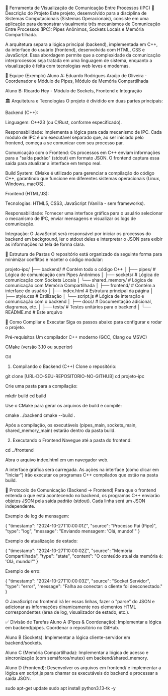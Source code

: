 🚀 Ferramenta de Visualização de Comunicação Entre Processos (IPC)
📖 Descrição do Projeto
Este projeto, desenvolvido para a disciplina de Sistemas Computacionais (Sistemas Operacionais), consiste em uma aplicação para demonstrar visualmente três mecanismos de Comunicação Entre Processos (IPC): Pipes Anônimos, Sockets Locais e Memória Compartilhada.

A arquitetura separa a lógica principal (backend), implementada em C++, da interface do usuário (frontend), desenvolvida com HTML, CSS e JavaScript. Essa abordagem permite que a complexidade da comunicação interprocessos seja tratada em uma linguagem de sistema, enquanto a visualização é feita com tecnologias web leves e modernas.

👥 Equipe (Exemplo)
Aluno A: Eduardo Rodrigues Araújo de Oliveira - Coordenador e Módulo de Pipes, Módulo de Memória Compartilhada

Aluno B: Ricardo Hey - Módulo de Sockets, Frontend e Integração

🏛️ Arquitetura e Tecnologias
O projeto é dividido em duas partes principais:

Backend (C++):

Linguagem: C++23 (ou C/Rust, conforme especificado).

Responsabilidade: Implementa a lógica para cada mecanismo de IPC. Cada módulo de IPC é um executável separado que, ao ser iniciado pelo frontend, começa a se comunicar com seu processo par.

Comunicação com o Frontend: Os processos em C++ enviam informações para a "saída padrão" (stdout) em formato JSON. O frontend captura essa saída para atualizar a interface em tempo real.

Build System: CMake é utilizado para gerenciar a compilação do código C++, garantindo que funcione em diferentes sistemas operacionais (Linux, Windows, macOS).

Frontend (HTML/JS):

Tecnologias: HTML5, CSS3, JavaScript (Vanilla - sem frameworks).

Responsabilidade: Fornecer uma interface gráfica para o usuário selecionar o mecanismo de IPC, enviar mensagens e visualizar os logs de comunicação.

Integração: O JavaScript será responsável por iniciar os processos do backend em background, ler o stdout deles e interpretar o JSON para exibir as informações na tela de forma clara.

📁 Estrutura de Pastas
O repositório está organizado da seguinte forma para minimizar conflitos e manter o código modular:

projeto-ipc/
├── backend/                # Contém todo o código C++
│   ├── pipes/              # Lógica de comunicação com Pipes Anônimos
│   ├── sockets/            # Lógica de comunicação com Sockets Locais
│   └── shared_memory/      # Lógica de comunicação com Memória Compartilhada
│
├── frontend/               # Contém a interface do usuário
│   ├── index.html          # Estrutura principal da página
│   ├── style.css           # Estilização
│   └── script.js           # Lógica de interação e comunicação com o backend
│
├── docs/                   # Documentação adicional, diagramas, etc.
│
├── tests/                  # Testes unitários para o backend
│
└── README.md               # Este arquivo

🔧 Como Compilar e Executar
Siga os passos abaixo para configurar e rodar o projeto.

Pré-requisitos
Um compilador C++ moderno (GCC, Clang ou MSVC)

CMake (versão 3.10 ou superior)

Git

1. Compilando o Backend (C++)
Clone o repositório:

git clone [URL-DO-SEU-REPOSITORIO-NO-GITHUB]
cd projeto-ipc

Crie uma pasta para a compilação:

mkdir build
cd build

Use o CMake para gerar os arquivos de build e compile:

cmake ../backend
cmake --build .

Após a compilação, os executáveis (pipes_main, sockets_main, shared_memory_main) estarão dentro da pasta build.

2. Executando o Frontend
Navegue até a pasta do frontend:

cd ../frontend

Abra o arquivo index.html em um navegador web.

A interface gráfica será carregada. As ações na interface (como clicar em "Iniciar") irão executar os programas C++ compilados que estão na pasta build.

🔄 Protocolo de Comunicação (Backend -> Frontend)
Para que o frontend entenda o que está acontecendo no backend, os programas C++ enviarão objetos JSON pela saída padrão (stdout). Cada linha será um JSON independente.

Exemplo de log de mensagem:

{
  "timestamp": "2024-10-27T10:00:01Z",
  "source": "Processo Pai (Pipe)",
  "type": "log",
  "message": "Enviando mensagem: 'Olá, mundo!'"
}

Exemplo de atualização de estado:

{
  "timestamp": "2024-10-27T10:00:02Z",
  "source": "Memória Compartilhada",
  "type": "state",
  "content": "O conteúdo atual da memória é: 'Olá, mundo!'"
}

Exemplo de erro:

{
  "timestamp": "2024-10-27T10:00:03Z",
  "source": "Socket Servidor",
  "type": "error",
  "message": "Falha ao conectar: o cliente foi desconectado."
}

O JavaScript no frontend irá ler essas linhas, fazer o "parse" do JSON e adicionar as informações dinamicamente nos elementos HTML correspondentes (área de log, visualizador de estado, etc.).

✅ Divisão de Tarefas
Aluno A (Pipes & Coordenação): Implementar a lógica em backend/pipes. Coordenar o repositório no GitHub.

Aluno B (Sockets): Implementar a lógica cliente-servidor em backend/sockets.

Aluno C (Memória Compartilhada): Implementar a lógica de acesso e sincronização (com semáforos/mutex) em backend/shared_memory.

Aluno D (Frontend): Desenvolver os arquivos em frontend/ e implementar a lógica em script.js para chamar os executáveis do backend e processar a saída JSON.


sudo apt-get update
sudo apt install python3.13-tk -y